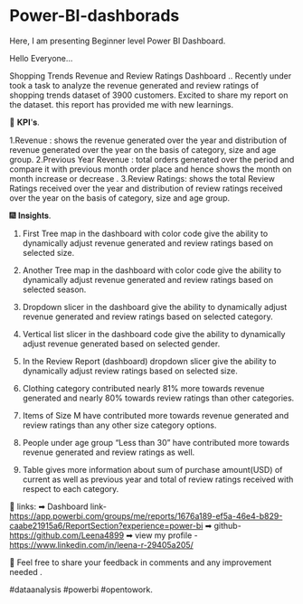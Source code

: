 # Power-BI-dashborads
Here, I am presenting Beginner level Power BI Dashboard.

Hello Everyone...

Shopping Trends Revenue and Review Ratings Dashboard  ..
Recently under took a task to analyze the revenue generated and review ratings of shopping trends dataset of 3900 customers.
Excited to share my report on the dataset. this report has provided me with new learnings.

🎯 𝐊𝐏𝐈'𝐬.

1.Revenue : shows the revenue generated over the year and distribution of revenue generated over the year on the basis of category, size and age group.
2.Previous Year Revenue : total orders generated over the period and compare it with previous month order place and hence shows the month on month increase or decrease .
3.Review Ratings: shows the total Review Ratings received over the year and distribution of review ratings received over the year on the basis of category, size and age group.

🎆 𝐈𝐧𝐬𝐢𝐠𝐡𝐭𝐬.

1. First Tree map in the dashboard with color code give the ability to dynamically adjust revenue generated and review ratings based on selected size.

2.  Another Tree map in the dashboard with color code give the ability to dynamically adjust revenue generated and review ratings based on selected season.

3. Dropdown slicer in the dashboard give the ability to dynamically adjust revenue generated and review ratings based on selected category.

4. Vertical list slicer in the dashboard code give the ability to dynamically adjust revenue generated based on selected gender.

5. In the Review Report (dashboard) dropdown slicer give the ability to dynamically adjust review ratings based on selected size.

6. Clothing category contributed nearly 81% more towards revenue generated and nearly 80% towards review ratings than other categories.

7. Items of Size M have contributed more towards revenue generated and review ratings than any other size category options.

8. People under age group “Less than 30” have contributed more towards revenue generated and review ratings as well.
9. Table gives more information about sum of purchase amount(USD) of current as well as previous year and total of review ratings received with respect to each category.


🔗 links:
➡ Dashboard link-https://app.powerbi.com/groups/me/reports/1676a189-ef5a-46e4-b829-caabe21915a6/ReportSection?experience=power-bi
➡ github-https://github.com/Leena4899
➡ view my profile - https://www.linkedin.com/in/leena-r-29405a205/

📣 Feel free to share your feedback in comments and any improvement needed .

#dataanalysis #powerbi #opentowork.

